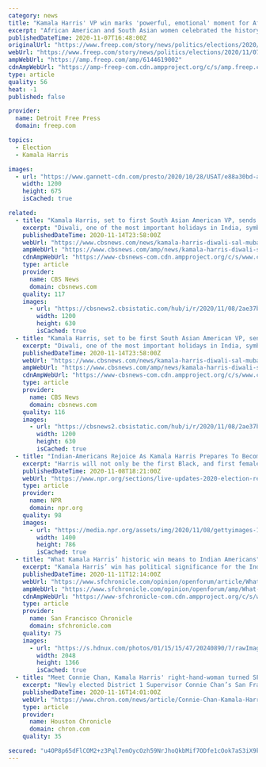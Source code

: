 ```yaml
---
category: news
title: "Kamala Harris' VP win marks 'powerful, emotional' moment for African American and South Asian-American women"
excerpt: "African American and South Asian women celebrated the history-making win of Kamala Harris, the daughter of an Indian mother and Jamaican father."
publishedDateTime: 2020-11-07T16:48:00Z
originalUrl: "https://www.freep.com/story/news/politics/elections/2020/11/07/kamala-harris-vp-win-historic-first-african-american-asian-women/6144619002/"
webUrl: "https://www.freep.com/story/news/politics/elections/2020/11/07/kamala-harris-vp-win-historic-first-african-american-asian-women/6144619002/"
ampWebUrl: "https://amp.freep.com/amp/6144619002"
cdnAmpWebUrl: "https://amp-freep-com.cdn.ampproject.org/c/s/amp.freep.com/amp/6144619002"
type: article
quality: 56
heat: -1
published: false

provider:
  name: Detroit Free Press
  domain: freep.com

topics:
  - Election
  - Kamala Harris

images:
  - url: "https://www.gannett-cdn.com/presto/2020/10/28/USAT/e88a30bd-a278-4c81-a022-0a5b54e3cedf-AP_APTOPIX_Election_2020_Harris.jpg?auto=webp&crop=4800,2700,x545,y769&format=pjpg&width=1200"
    width: 1200
    height: 675
    isCached: true

related:
  - title: "Kamala Harris, set to first South Asian American VP, sends out wishes for happy Diwali"
    excerpt: "Diwali, one of the most important holidays in India, symbolizes new beginnings and the triumph of good over evil, and light over darkness."
    publishedDateTime: 2020-11-14T23:58:00Z
    webUrl: "https://www.cbsnews.com/news/kamala-harris-diwali-sal-mubarak-twitter/"
    ampWebUrl: "https://www.cbsnews.com/amp/news/kamala-harris-diwali-sal-mubarak-twitter/"
    cdnAmpWebUrl: "https://www-cbsnews-com.cdn.ampproject.org/c/s/www.cbsnews.com/amp/news/kamala-harris-diwali-sal-mubarak-twitter/"
    type: article
    provider:
      name: CBS News
      domain: cbsnews.com
    quality: 117
    images:
      - url: "https://cbsnews2.cbsistatic.com/hub/i/r/2020/11/08/2ae37ba1-b020-440a-a699-8f8450de0535/thumbnail/1200x630g2/8212c093415d0ff56d89a07be0bde9d2/2020-11-08t014600z-1312344614-rc2pyj9y91ci-rtrmadp-3-usa-election-biden.jpg"
        width: 1200
        height: 630
        isCached: true
  - title: "Kamala Harris, set to be first South Asian American VP, sends out wishes for happy Diwali"
    excerpt: "Diwali, one of the most important holidays in India, symbolizes new beginnings and the triumph of good over evil, and light over darkness."
    publishedDateTime: 2020-11-14T23:58:00Z
    webUrl: "https://www.cbsnews.com/news/kamala-harris-diwali-sal-mubarak-twitter/"
    ampWebUrl: "https://www.cbsnews.com/amp/news/kamala-harris-diwali-sal-mubarak-twitter/"
    cdnAmpWebUrl: "https://www-cbsnews-com.cdn.ampproject.org/c/s/www.cbsnews.com/amp/news/kamala-harris-diwali-sal-mubarak-twitter/"
    type: article
    provider:
      name: CBS News
      domain: cbsnews.com
    quality: 116
    images:
      - url: "https://cbsnews2.cbsistatic.com/hub/i/r/2020/11/08/2ae37ba1-b020-440a-a699-8f8450de0535/thumbnail/1200x630g2/8212c093415d0ff56d89a07be0bde9d2/2020-11-08t014600z-1312344614-rc2pyj9y91ci-rtrmadp-3-usa-election-biden.jpg"
        width: 1200
        height: 630
        isCached: true
  - title: "Indian-Americans Rejoice As Kamala Harris Prepares To Become The Next Vice President"
    excerpt: "Harris will not only be the first Black, and first female, vice president. She's also the first Indian American and the first Asian American elected to the office."
    publishedDateTime: 2020-11-08T18:21:00Z
    webUrl: "https://www.npr.org/sections/live-updates-2020-election-results/2020/11/08/932824125/indian-americans-rejoice-as-kamala-harris-prepares-to-become-the-next-vice-presi"
    type: article
    provider:
      name: NPR
      domain: npr.org
    quality: 98
    images:
      - url: "https://media.npr.org/assets/img/2020/11/08/gettyimages-1229520920_wide-5986925f0c5feb3f27267ddfb075420cacb31e92.jpg?s=1400"
        width: 1400
        height: 786
        isCached: true
  - title: "What Kamala Harris’ historic win means to Indian Americans"
    excerpt: "Kamala Harris’ win has political significance for the Indian American community, which is still only about 1% of the nation’s population. Her August nomination highlighted unprecedented momentum for campaigning targeting our community."
    publishedDateTime: 2020-11-11T12:14:00Z
    webUrl: "https://www.sfchronicle.com/opinion/openforum/article/What-Kamala-Harris-historic-win-means-to-15717991.php"
    ampWebUrl: "https://www.sfchronicle.com/opinion/openforum/amp/What-Kamala-Harris-historic-win-means-to-15717991.php"
    cdnAmpWebUrl: "https://www-sfchronicle-com.cdn.ampproject.org/c/s/www.sfchronicle.com/opinion/openforum/amp/What-Kamala-Harris-historic-win-means-to-15717991.php"
    type: article
    provider:
      name: San Francisco Chronicle
      domain: sfchronicle.com
    quality: 75
    images:
      - url: "https://s.hdnux.com/photos/01/15/15/47/20240890/7/rawImage.jpg"
        width: 2048
        height: 1366
        isCached: true
  - title: "Meet Connie Chan, Kamala Harris' right-hand-woman turned SF supervisor"
    excerpt: "Newly elected District 1 Supervisor Connie Chan’s San Francisco story began in a rent-controlled Chinatown apartment. After arriving from Hong Kong at age 13 and attending the public high school Galileo Academy of Science and Technology,"
    publishedDateTime: 2020-11-16T14:01:00Z
    webUrl: "https://www.chron.com/news/article/Connie-Chan-Kamala-Harris-sf-supervisor-15717445.php"
    type: article
    provider:
      name: Houston Chronicle
      domain: chron.com
    quality: 35

secured: "u4OP8p65dFlCOM2+z3Pql7emOycOzh59NrJhoQkbMif7ODfe1cOok7aS3iX9klahMs6cF+uLrSgjniadI9vzUm4glNEs2u+CH8dJCPoVZdZpdjaiAjy2cQRur31o9nIYos3W4UWQCH4RgusaNXvmqc0vYA0/748Ed+pXQ9GWItTOyUVSnDRX64vW4T1e/UupUpv2N1TtM7GdaAYV7huh05bifDXOrU282qAhwL7bRnppgxv6XTbcxSyO9VEFF7fh+0ZNvcHDncSRyhSnBb31ANX5v2iUKeSh5MYvtMwVbtUCdV6kpmfpa7y9fEHWfqF552W0LJyGCmOEsnx5PNenVRYKEWW3QxAvrjnUycV5I7E=;w9W9i/xLu1BaGLBvriR9gA=="
---
```


